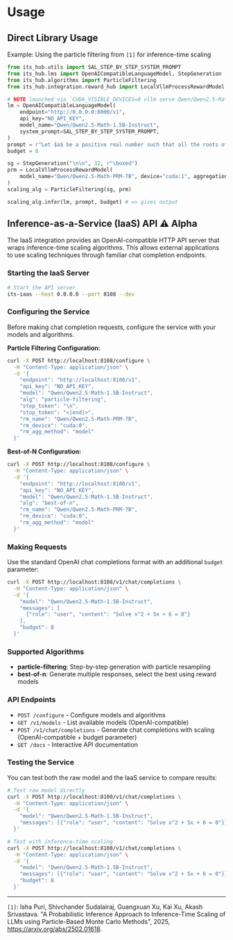 # Usage

## Direct Library Usage

Example: Using the particle filtering from `[1]` for inference-time scaling

```python
from its_hub.utils import SAL_STEP_BY_STEP_SYSTEM_PROMPT
from its_hub.lms import OpenAICompatibleLanguageModel, StepGeneration
from its_hub.algorithms import ParticleFiltering
from its_hub.integration.reward_hub import LocalVllmProcessRewardModel

# NOTE launched via `CUDA_VISIBLE_DEVICES=0 vllm serve Qwen/Qwen2.5-Math-1.5B-Instruct --dtype float16`
lm = OpenAICompatibleLanguageModel(
    endpoint="http://0.0.0.0:8000/v1", 
    api_key="NO_API_KEY", 
    model_name="Qwen/Qwen2.5-Math-1.5B-Instruct", 
    system_prompt=SAL_STEP_BY_STEP_SYSTEM_PROMPT, 
)
prompt = r"Let $a$ be a positive real number such that all the roots of \[x^3 + ax^2 + ax + 1 = 0\]are real. Find the smallest possible value of $a.$" # question from MATH500
budget = 8

sg = StepGeneration("\n\n", 32, r"\boxed")
prm = LocalVllmProcessRewardModel(
    model_name="Qwen/Qwen2.5-Math-PRM-7B", device="cuda:1", aggregation_method="prod"
)
scaling_alg = ParticleFiltering(sg, prm)

scaling_alg.infer(lm, prompt, budget) # => gives output
```

## Inference-as-a-Service (IaaS) API ⚠️ Alpha

The IaaS integration provides an OpenAI-compatible HTTP API server that wraps inference-time scaling algorithms. This allows external applications to use scaling techniques through familiar chat completion endpoints.

### Starting the IaaS Server

```bash
# Start the API server
its-iaas --host 0.0.0.0 --port 8108 --dev
```

### Configuring the Service

Before making chat completion requests, configure the service with your models and algorithms.

**Particle Filtering Configuration:**
```bash
curl -X POST http://localhost:8108/configure \
  -H "Content-Type: application/json" \
  -d '{
    "endpoint": "http://localhost:8100/v1",
    "api_key": "NO_API_KEY", 
    "model": "Qwen/Qwen2.5-Math-1.5B-Instruct",
    "alg": "particle-filtering",
    "step_token": "\n",
    "stop_token": "<|end|>",
    "rm_name": "Qwen/Qwen2.5-Math-PRM-7B",
    "rm_device": "cuda:0",
    "rm_agg_method": "model"
  }'
```

**Best-of-N Configuration:**
```bash
curl -X POST http://localhost:8108/configure \
  -H "Content-Type: application/json" \
  -d '{
    "endpoint": "http://localhost:8100/v1",
    "api_key": "NO_API_KEY", 
    "model": "Qwen/Qwen2.5-Math-1.5B-Instruct",
    "alg": "best-of-n",
    "rm_name": "Qwen/Qwen2.5-Math-PRM-7B",
    "rm_device": "cuda:0",
    "rm_agg_method": "model"
  }'
```

### Making Requests

Use the standard OpenAI chat completions format with an additional `budget` parameter:

```bash
curl -X POST http://localhost:8108/v1/chat/completions \
  -H "Content-Type: application/json" \
  -d '{
    "model": "Qwen/Qwen2.5-Math-1.5B-Instruct",
    "messages": [
      {"role": "user", "content": "Solve x^2 + 5x + 6 = 0"}
    ],
    "budget": 8
  }'
```

### Supported Algorithms

- **particle-filtering**: Step-by-step generation with particle resampling
- **best-of-n**: Generate multiple responses, select the best using reward models

### API Endpoints

- `POST /configure` - Configure models and algorithms
- `GET /v1/models` - List available models (OpenAI-compatible)
- `POST /v1/chat/completions` - Generate chat completions with scaling (OpenAI-compatible + budget parameter)
- `GET /docs` - Interactive API documentation

### Testing the Service

You can test both the raw model and the IaaS service to compare results:

```bash
# Test raw model directly
curl -X POST http://localhost:8100/v1/chat/completions \
  -H "Content-Type: application/json" \
  -d '{
    "model": "Qwen/Qwen2.5-Math-1.5B-Instruct",
    "messages": [{"role": "user", "content": "Solve x^2 + 5x + 6 = 0"}]
  }'

# Test with inference-time scaling
curl -X POST http://localhost:8108/v1/chat/completions \
  -H "Content-Type: application/json" \
  -d '{
    "model": "Qwen/Qwen2.5-Math-1.5B-Instruct",
    "messages": [{"role": "user", "content": "Solve x^2 + 5x + 6 = 0"}],
    "budget": 8
  }'
```

---

`[1]`: Isha Puri, Shivchander Sudalairaj, Guangxuan Xu, Kai Xu, Akash Srivastava. "A Probabilistic Inference Approach to Inference-Time Scaling of LLMs using Particle-Based Monte Carlo Methods", 2025, https://arxiv.org/abs/2502.01618.